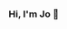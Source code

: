 ### Hi, I'm Jo 👋

<!--
**swejoycechoi/swejoycechoi** is a ✨ _special_ ✨ repository because its `README.md` (this file) appears on your GitHub profile.

🔭 Software Engineer [Cloud, Systems, Development, DevOps, Hardware]
🌱 Bachelors of Science in Computer Science [USA]
👯 I’m looking to collaborate on open-source projects on GitHub on my spare time
💬 Currently learning about Machine Learning & AI concepts
📫 Email me at swejoycechoi@gmail.com
⚡ Working on a #learninginpublic website [live by late May 2024]
-->
